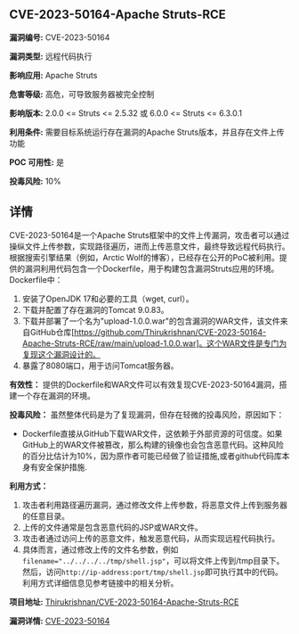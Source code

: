 ## CVE-2023-50164-Apache Struts-RCE

**漏洞编号:** CVE-2023-50164

**漏洞类型:** 远程代码执行

**影响应用:** Apache Struts

**危害等级:** 高危，可导致服务器被完全控制

**影响版本:** 2.0.0 <= Struts <= 2.5.32 或 6.0.0 <= Struts <= 6.3.0.1

**利用条件:** 需要目标系统运行存在漏洞的Apache Struts版本，并且存在文件上传功能

**POC 可用性:** 是

**投毒风险:** 10%

## 详情

CVE-2023-50164是一个Apache Struts框架中的文件上传漏洞，攻击者可以通过操纵文件上传参数，实现路径遍历，进而上传恶意文件，最终导致远程代码执行。根据搜索引擎结果（例如，Arctic Wolf的博客），已经存在公开的PoC被利用。提供的漏洞利用代码包含一个Dockerfile，用于构建包含漏洞Struts应用的环境。Dockerfile中：

1.  安装了OpenJDK 17和必要的工具（wget, curl）。
2.  下载并配置了存在漏洞的Tomcat 9.0.83。
3.  下载并部署了一个名为"upload-1.0.0.war"的包含漏洞的WAR文件，该文件来自GitHub仓库[https://github.com/Thirukrishnan/CVE-2023-50164-Apache-Struts-RCE/raw/main/upload-1.0.0.war]。这个WAR文件是专门为复现这个漏洞设计的。
4. 暴露了8080端口，用于访问Tomcat服务器。

**有效性：** 提供的Dockerfile和WAR文件可以有效复现CVE-2023-50164漏洞，搭建一个存在漏洞的环境。

**投毒风险：** 虽然整体代码是为了复现漏洞，但存在轻微的投毒风险，原因如下：
*   Dockerfile直接从GitHub下载WAR文件，这依赖于外部资源的可信度。如果GitHub上的WAR文件被篡改，那么构建的镜像也会包含恶意代码。这种风险的百分比估计为10%，因为原作者可能已经做了验证措施,或者github代码库本身有安全保护措施.

**利用方式：**

1.  攻击者利用路径遍历漏洞，通过修改文件上传参数，将恶意文件上传到服务器的任意目录。
2.  上传的文件通常是包含恶意代码的JSP或WAR文件。
3.  攻击者通过访问上传的恶意文件，触发恶意代码，从而实现远程代码执行。
4. 具体而言，通过修改上传的文件名参数，例如`filename="../../../../tmp/shell.jsp"`，可以将文件上传到/tmp目录下。然后，访问`http://ip-address:port/tmp/shell.jsp`即可执行其中的代码。利用方式详细信息见参考链接中的相关分析。


**项目地址:** [Thirukrishnan/CVE-2023-50164-Apache-Struts-RCE](https://github.com/Thirukrishnan/CVE-2023-50164-Apache-Struts-RCE)

**漏洞详情:** [CVE-2023-50164](https://nvd.nist.gov/vuln/detail/CVE-2023-50164)